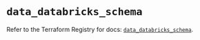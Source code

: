 # `data_databricks_schema`

Refer to the Terraform Registry for docs: [`data_databricks_schema`](https://registry.terraform.io/providers/databricks/databricks/1.51.0/docs/data-sources/schema).
